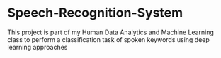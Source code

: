 # Speech-Recognition-System
This project is part of my Human Data Analytics and Machine Learning class to perform a classification task of spoken keywords using deep learning approaches

